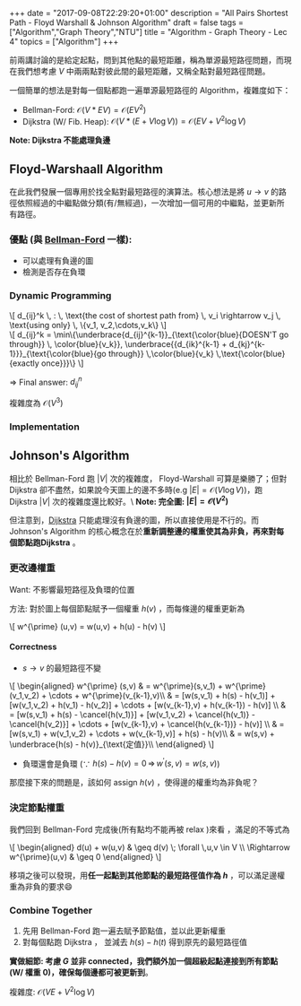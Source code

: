+++
date =  "2017-09-08T22:29:20+01:00"
description = "All Pairs Shortest Path - Floyd Warshall & Johnson Algorithm"
draft = false
tags = ["Algorithm","Graph Theory","NTU"]
title =  "Algorithm - Graph Theory - Lec 4"
topics = ["Algorithm"]
+++

前兩講討論的是給定起點，問到其他點的最短距離，稱為單源最短路徑問題，而現在我們想考慮 <span>$V$</span> 中兩兩點對彼此間的最短距離，又稱全點對最短路徑問題。

<!--more-->

一個簡單的想法是對每一個點都跑一遍單源最短路徑的 Algorithm，複雜度如下：

* Bellman-Ford: <span>$\mathcal{O}(V*EV) = \mathcal{O}(EV^2)$</span>
* Dijkstra (W/ Fib. Heap): <span>$\mathcal{O}(V*(E+V \log V)) = \mathcal{O}(EV + V^2 \log V)$</span>

**Note: Dijkstra 不能處理負邊**

## Floyd-Warshaall Algorithm

在此我們發展一個專用於找全點對最短路徑的演算法。核心想法是將 <span>$u \rightarrow v$</span> 的路徑依照經過的中繼點做分類(有/無經過)，一次增加一個可用的中繼點，並更新所有路徑。

### 優點 (與 [Bellman-Ford](https://sunprinces.github.io/learning/2017/08/algorithm---graph-theory---lec-2/) 一樣):
* 可以處理有負邊的圖
* 檢測是否存在負環

### Dynamic Programming

<div>
\[
d_{ij}^k \, : \, \text{the cost of shortest path from} \, v_i \rightarrow v_j \, \text{using only} \, \{v_1, v_2,\cdots,v_k\}
\]
</div>

<div>
\[
d_{ij}^k = \min\{\underbrace{d_{ij}^{k-1}}_{\text{\color{blue}{DOESN'T go through}} \, \color{blue}{v_k}}, \underbrace{{d_{ik}^{k-1} + d_{kj}^{k-1}}}_{\text{\color{blue}{go through}} \,\color{blue}{v_k} \,\text{\color{blue}{exactly once}}}\}
\]
</div>

<span>$\displaystyle \Rightarrow$</span> Final answer: <span>$\displaystyle d_{ij}^n$</span>

複雜度為 <span>$\mathcal{O}(V^3)$</span>

### Implementation
<script src="https://gist.github.com/sunprinceS/03c1528da78d62a5eaf485be79a7d381.js"></script>

## Johnson's Algorithm

相比於 Bellman-Ford 跑 <span>$|V|$</span> 次的複雜度， Floyd-Warshall 可算是樂勝了；但對 Dijkstra 卻不盡然，如果說今天圖上的邊不多時(e.g <span>$|E| = \mathcal{O}(V \log V)$</span>)，跑 Dijkstra <span>$|V|$</span> 次的複雜度還比較好。\\
**Note: 完全圖: <span>$|E| = \mathcal{O}(V^2)$</span>**

但注意到，[Dijkstra](https://sunprinces.github.io/learning/2017/09/algorithm---graph-theory---lec-3/) 只能處理沒有負邊的圖，所以直接使用是不行的。而 Johnson's Algorithm 的核心概念在於**重新調整邊的權重使其為非負，再來對每個節點跑Dijkstra** 。

### 更改邊權重

Want: 不影響最短路徑及負環的位置

方法: 對於圖上每個節點賦予一個權重 <span>$h(v)$</span> ，而每條邊的權重更新為

<div>
\[
w^{\prime} (u,v) = w(u,v) + h(u) - h(v)
\]
</div>

#### Correctness

* <span>$s \rightarrow v$</span> 的最短路徑不變

<div>
\[
\begin{aligned}
w^{\prime} (s,v) & = w^{\prime}(s,v_1) + w^{\prime}(v_1,v_2) + \cdots + w^{\prime}(v_{k-1},v)\\
& = [w(s,v_1) + h(s) - h(v_1)] + [w(v_1,v_2) + h(v_1) - h(v_2)] + \cdots + [w(v_{k-1},v) + h(v_{k-1}) - h(v)] \\
& = [w(s,v_1) + h(s) - \cancel{h(v_1)}] + [w(v_1,v_2) + \cancel{h(v_1)} - \cancel{h(v_2)}] + \cdots + [w(v_{k-1},v) + \cancel{h(v_{k-1})} - h(v)] \\
& = [w(s,v_1) + w(v_1,v_2) + \cdots + w(v_{k-1},v)] + h(s) - h(v)\\
& = w(s,v) + \underbrace{h(s) - h(v)}_{\text{定值}}\\
\end{aligned}
\]
</div>

* 負環還會是負環 (∵ <span>$h(s) - h(v) = 0 \, \Rightarrow \, w^{\prime}(s,v) = w(s,v)$</span>)

那麼接下來的問題是，該如何 assign <span>$h(v)$</span> ，使得邊的權重均為非負呢？

### 決定節點權重
我們回到 Bellman-Ford 完成後(所有點均不能再被 relax )來看 ，滿足的不等式為

<div>
\[
\begin{aligned}
d(u) + w(u,v) & \geq d(v) \; \forall \,u,v \in V \\
\Rightarrow w^{\prime}(u,v) & \geq 0
\end{aligned}
\]
</div>

移項之後可以發現，用**任一起點到其他節點的最短路徑值作為 <span>$h$</span>** ，可以滿足邊權重為非負的要求😄

### Combine Together

1. 先用 Bellman-Ford 跑一遍去賦予節點值，並以此更新權重
2. 對每個點跑 Dijkstra ， 並減去 <span>$h(s) - h(t)$</span> 得到原先的最短路徑值

**實做細節: 考慮 <span>$G$</span> 並非 connected，我們額外加一個超級起點連接到所有節點(W/ 權重 0)，確保每個邊都可被更新到**。

複雜度: <span>$\mathcal{O}(VE + V^2 \log V)$</span>


